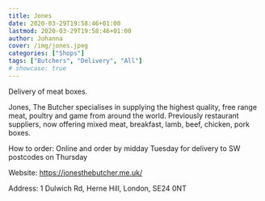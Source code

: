 ```yaml
---
title: Jones
date: 2020-03-29T19:58:46+01:00
lastmod: 2020-03-29T19:58:46+01:00
author: Johanna
cover: /img/jones.jpeg
categories: ["Shops"]
tags: ["Butchers", "Delivery", "All"]
# showcase: true
---
```


Delivery of meat boxes.

<!--more-->

Jones, The Butcher specialises in supplying the highest quality, free range meat, poultry and game from around the world.  Previously restaurant suppliers, now offering mixed meat, breakfast, lamb, beef, chicken, pork boxes.

How to order: Online and order by midday Tuesday for delivery to SW postcodes on Thursday

Website: <https://jonesthebutcher.me.uk/>

Address: 1 Dulwich Rd, Herne Hill, London, SE24 0NT
